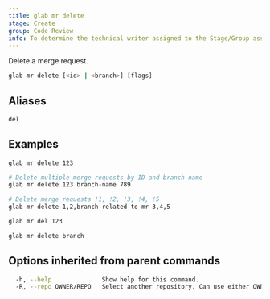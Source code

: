```yaml
---
title: glab mr delete
stage: Create
group: Code Review
info: To determine the technical writer assigned to the Stage/Group associated with this page, see https://about.gitlab.com/handbook/product/ux/technical-writing/#assignments
---
```


<!--
This documentation is auto generated by a script.
Please do not edit this file directly. Run `make gen-docs` instead.
-->

Delete a merge request.

```bash twoslash title="Terminal"
glab mr delete [<id> | <branch>] [flags]
```

## Aliases

```bash twoslash title="Terminal"
del
```

## Examples

```bash twoslash title="Terminal"
glab mr delete 123

# Delete multiple merge requests by ID and branch name
glab mr delete 123 branch-name 789

# Delete merge requests !1, !2, !3, !4, !5
glab mr delete 1,2,branch-related-to-mr-3,4,5

glab mr del 123

glab mr delete branch
```

## Options inherited from parent commands

```bash twoslash title="Terminal"
  -h, --help              Show help for this command.
  -R, --repo OWNER/REPO   Select another repository. Can use either OWNER/REPO or `GROUP/NAMESPACE/REPO` format. Also accepts full URL or Git URL.
```

